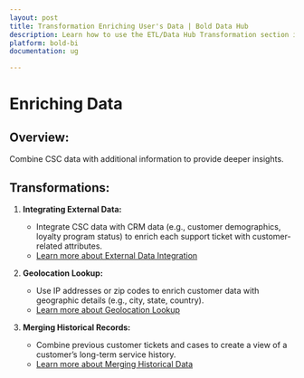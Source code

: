 ```yaml
---
layout: post
title: Transformation Enriching User's Data | Bold Data Hub
description: Learn how to use the ETL/Data Hub Transformation section in Bold BI Enterprise Edition. Discover simple steps to enrich the data smoothly and make the most of your analytics.
platform: bold-bi
documentation: ug

---
```

# Enriching Data  

## Overview:  
Combine CSC data with additional information to provide deeper insights.  

## Transformations:  

1. **Integrating External Data:**  
   - Integrate CSC data with CRM data (e.g., customer demographics, loyalty program status) to enrich each support ticket with customer-related attributes.  
   - [Learn more about External Data Integration](/transformation-use-cases/enriching-data/integrating-external-data/)

2. **Geolocation Lookup:**  
   - Use IP addresses or zip codes to enrich customer data with geographic details (e.g., city, state, country).  
   - [Learn more about Geolocation Lookup](/transformation-use-cases/enriching-data/geolocation-lookup/)  

3. **Merging Historical Records:**  
   - Combine previous customer tickets and cases to create a view of a customer’s long-term service history.  
   - [Learn more about Merging Historical Data](/transformation-use-cases/enriching-data/merging-historical-records/)  
